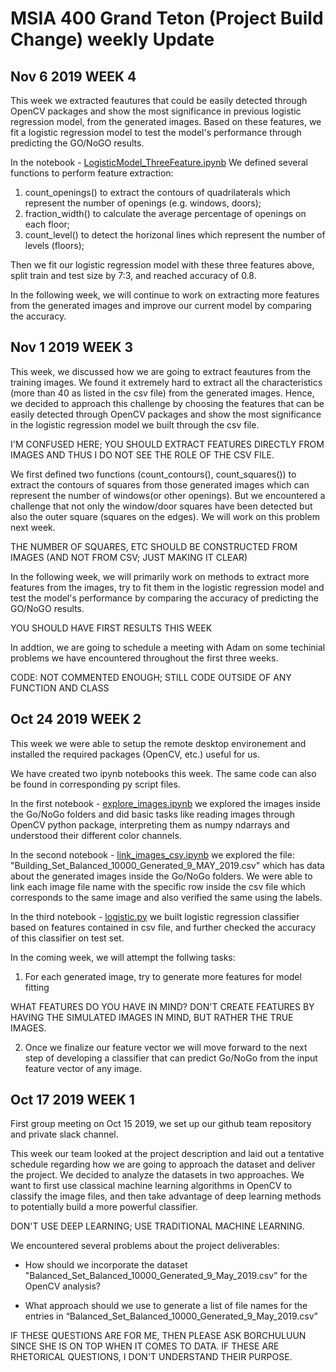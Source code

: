# MSIA 400 Grand Teton (Project Build Change) weekly Update

## Nov 6 2019 WEEK 4

This week we extracted feautures that could be easily detected through OpenCV packages and show the most significance in previous logistic regression model, from the generated images. Based on these features, we fit a logistic regression model to test the model's performance through predicting the GO/NoGO results.

In the notebook - [LogisticModel_ThreeFeature.ipynb](https://github.com/MSIA/MSiA400_GrandTeton/blob/master/LogisticModel_ThreeFeature.ipynb) We defined several functions to perform feature extraction:

1. count_openings() to extract the contours of quadrilaterals which represent the number of openings (e.g. windows, doors);
2. fraction_width() to calculate the average percentage of openings on each floor;
3. count_level() to detect the horizonal lines which represent the number of levels (floors);

Then we fit our logistic regression model with these three features above, split train and test size by 7:3, and reached accuracy of 0.8.

In the following week, we will continue to work on extracting more features from the generated images and improve our current model by comparing the accuracy.




## Nov 1 2019 WEEK 3

This week, we discussed how we are going to extract feautures from the training images. We found it extremely hard to extract all the characteristics (more than 40 as listed in the csv file) from the generated images. Hence, we decided to approach this challenge by choosing the features that can be easily detected through OpenCV packages and show the most significance in the logistic regression model we built through the csv file. 

I'M CONFUSED HERE; YOU SHOULD EXTRACT FEATURES DIRECTLY FROM IMAGES AND THUS I DO NOT SEE THE ROLE OF THE CSV FILE.

We first defined two functions (count_contours(), count_squares()) to extract the contours of squares from those generated images which can represent the number of windows(or other openings). But we encountered a challenge that not only the window/door squares have been detected but also the outer square (squares on the edges). We will work on this problem next week. 

THE NUMBER OF SQUARES, ETC SHOULD BE CONSTRUCTED FROM IMAGES (AND NOT FROM CSV; JUST MAKING IT CLEAR)

In the following week, we will primarily work on methods to extract more features from the images, try to fit them in the logistic regression model and test the model's performance by comparing the accuracy of predicting the GO/NoGO results.

YOU SHOULD HAVE FIRST RESULTS THIS WEEK

In addtion, we are going to schedule a meeting with Adam on some techinial problems we have encountered throughout the first three weeks.

CODE: NOT COMMENTED ENOUGH; STILL CODE OUTSIDE OF ANY FUNCTION AND CLASS




## Oct 24 2019 WEEK 2

This week we were able to setup the remote desktop environement and installed the required packages (OpenCV, etc.) useful for us.

We have created two ipynb notebooks this week. The same code can also be found in corresponding py script files.

In the first notebook - [explore_images.ipynb](https://nbviewer.jupyter.org/github/MSIA/MSiA400_GrandTeton/blob/master/explore_images.ipynb) we explored the images inside the Go/NoGo folders and did basic tasks like reading images through OpenCV python package, interpreting them as numpy ndarrays and understood their different color channels.

In the second notebook - [link_images_csv.ipynb](https://nbviewer.jupyter.org/github/MSIA/MSiA400_GrandTeton/blob/master/link_images_csv.ipynb) we explored the file: "Building_Set_Balanced_10000_Generated_9_MAY_2019.csv" which has data about the generated images inside the Go/NoGo folders. We were able to link each image file name with the specific row inside the csv file which corresponds to the same image and also verified the same using the labels.

In the third notebook - [logistic.py](https://github.com/MSIA/MSiA400_GrandTeton/blob/master/logistic.py) we built logistic regression classifier based on features contained in csv file, and further checked the accuracy of this classifier on test set.

In the coming week, we will attempt the follwing tasks:

1. For each generated image, try to generate more features for model fitting

WHAT FEATURES DO YOU HAVE IN MIND? DON'T CREATE FEATURES BY HAVING THE SIMULATED IMAGES IN MIND, BUT RATHER THE TRUE IMAGES. 

2. Once we finalize our feature vector we will move forward to the next step of developing a classifier that can predict Go/NoGo from the input feature vector of any image.




## Oct 17 2019 WEEK 1

First group meeting on Oct 15 2019, we set up our github team repository and private slack channel. 

This week our team looked at the project description and laid out a tentative schedule regarding how we are going to approach the dataset and deliver the project. We decided to analyze the datasets in two approaches. We want to first use classical machine learning algorithms in OpenCV to classify the image files, and then take advantage of deep learning methods to potentially build a more powerful classifier. 

DON'T USE DEEP LEARNING; USE TRADITIONAL MACHINE LEARNING. 

We encountered several problems about the project deliverables:

- How should we incorporate the dataset   "Balanced_Set_Balanced_10000_Generated_9_May_2019.csv” for the OpenCV analysis?

- What approach should we use to generate a list of file names for the  entries in “Balanced_Set_Balanced_10000_Generated_9_May_2019.csv”

IF THESE QUESTIONS ARE FOR ME, THEN PLEASE ASK BORCHULUUN SINCE SHE IS ON TOP WHEN IT COMES TO DATA. IF THESE ARE RHETORICAL QUESTIONS, I DON'T UNDERSTAND THEIR PURPOSE. 
